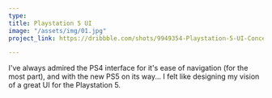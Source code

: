 ```yaml
---
type: 
title: Playstation 5 UI
image: "/assets/img/01.jpg"
project_link: https://dribbble.com/shots/9949354-Playstation-5-UI-Concept

---
```

I've always admired the PS4 interface for it's ease of navigation (for the most part), and with the new PS5 on its way... I felt like designing my vision of a great UI for the Playstation 5.